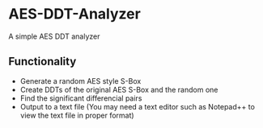 # AES-DDT-Analyzer
A simple AES DDT analyzer

## Functionality
- Generate a random AES style S-Box
- Create DDTs of the original AES S-Box and the random one
- Find the significant differencial pairs
- Output to a text file (You may need a text editor such as Notepad++ to view the text file in proper format)

